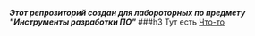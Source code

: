 ***Этот репрозиторий создан для лабороторных по предмету "Инструменты разработки ПО"***
###h3 Тут есть
[Что-то](https://github.com/sskrolkina/Devtools/blob/main/something.c)
